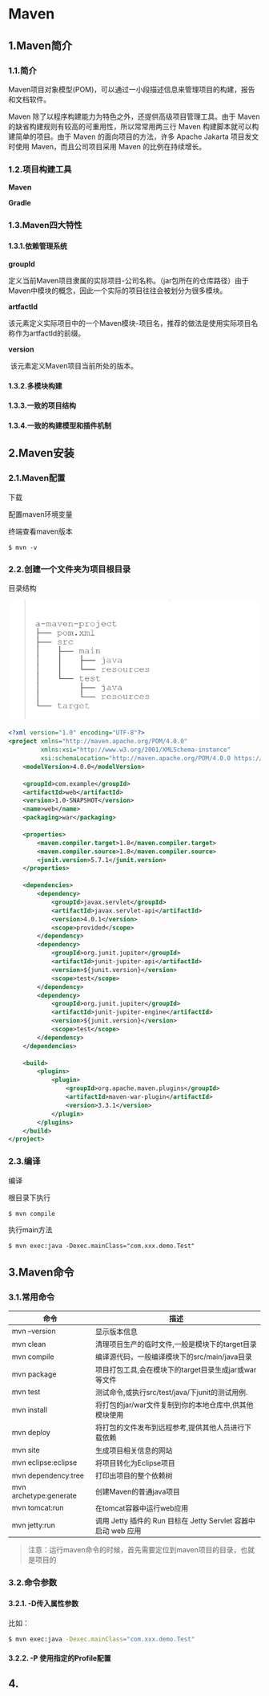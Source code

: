 # Maven

## 1.Maven简介

### 1.1.简介

Maven项目对象模型(POM)，可以通过一小段描述信息来管理项目的构建，报告和文档软件。

Maven 除了以程序构建能力为特色之外，还提供高级项目管理工具。由于 Maven 的缺省构建规则有较高的可重用性，所以常常用两三行 Maven 构建脚本就可以构建简单的项目。由于 Maven 的面向项目的方法，许多 Apache Jakarta 项目发文时使用 Maven，而且公司项目采用 Maven 的比例在持续增长。

### 1.2.项目构建工具

**Maven**

**Gradle**

### 1.3.Maven四大特性

#### 1.3.1.依赖管理系统

**groupld**

​		定义当前Maven项目隶属的实际项目-公司名称。（jar包所在的仓库路径）由于Maven中模块的概念，因此一个实际的项目往往会被划分为很多模块。

**artfactld**

​		该元素定义实际项目中的一个Maven模块-项目名，推荐的做法是使用实际项目名称作为artfactld的前缀。

**version**

​		该元素定义Maven项目当前所处的版本。

#### 1.3.2.多模块构建

#### 1.3.3.一致的项目结构

#### 1.3.4.一致的构建模型和插件机制

## 2.Maven安装

### 2.1.Maven配置

下载

配置maven环境变量

终端查看maven版本

```SHELl
$ mvn -v
```

### 2.2.创建一个文件夹为项目根目录

目录结构

<img src="..\maven\img\maven目录结构.png">

```xml
<?xml version="1.0" encoding="UTF-8"?>
<project xmlns="http://maven.apache.org/POM/4.0.0"
         xmlns:xsi="http://www.w3.org/2001/XMLSchema-instance"
         xsi:schemaLocation="http://maven.apache.org/POM/4.0.0 https://maven.apache.org/xsd/maven-4.0.0.xsd">
    <modelVersion>4.0.0</modelVersion>

    <groupId>com.example</groupId>
    <artifactId>web</artifactId>
    <version>1.0-SNAPSHOT</version>
    <name>web</name>
    <packaging>war</packaging>

    <properties>
        <maven.compiler.target>1.8</maven.compiler.target>
        <maven.compiler.source>1.8</maven.compiler.source>
        <junit.version>5.7.1</junit.version>
    </properties>

    <dependencies>
        <dependency>
            <groupId>javax.servlet</groupId>
            <artifactId>javax.servlet-api</artifactId>
            <version>4.0.1</version>
            <scope>provided</scope>
        </dependency>
        <dependency>
            <groupId>org.junit.jupiter</groupId>
            <artifactId>junit-jupiter-api</artifactId>
            <version>${junit.version}</version>
            <scope>test</scope>
        </dependency>
        <dependency>
            <groupId>org.junit.jupiter</groupId>
            <artifactId>junit-jupiter-engine</artifactId>
            <version>${junit.version}</version>
            <scope>test</scope>
        </dependency>
    </dependencies>

    <build>
        <plugins>
            <plugin>
                <groupId>org.apache.maven.plugins</groupId>
                <artifactId>maven-war-plugin</artifactId>
                <version>3.3.1</version>
            </plugin>
        </plugins>
    </build>
</project>
```

### 2.3.编译

编译

根目录下执行

```shell
$ mvn compile
```

执行main方法

```shell
$ mvn exec:java -Dexec.mainClass="com.xxx.demo.Test"
```

## 3.Maven命令

### 3.1.常用命令

| 命令                   | 描述                                                         |
| ---------------------- | ------------------------------------------------------------ |
| mvn –version           | 显示版本信息                                                 |
| mvn clean              | 清理项目生产的临时文件,一般是模块下的target目录              |
| mvn compile            | 编译源代码，一般编译模块下的src/main/java目录                |
| mvn package            | 项目打包工具,会在模块下的target目录生成jar或war等文件        |
| mvn test               | 测试命令,或执行src/test/java/下junit的测试用例.              |
| mvn install            | 将打包的jar/war文件复制到你的本地仓库中,供其他模块使用       |
| mvn deploy             | 将打包的文件发布到远程参考,提供其他人员进行下载依赖          |
| mvn site               | 生成项目相关信息的网站                                       |
| mvn eclipse:eclipse    | 将项目转化为Eclipse项目                                      |
| mvn dependency:tree    | 打印出项目的整个依赖树                                       |
| mvn archetype:generate | 创建Maven的普通java项目                                      |
| mvn tomcat:run         | 在tomcat容器中运行web应用                                    |
| mvn jetty:run          | 调用 Jetty 插件的 Run 目标在 Jetty Servlet 容器中启动 web 应用 |

> 注意：运行maven命令的时候，首先需要定位到maven项目的目录，也就是项目的

### 3.2.命令参数

#### 3.2.1.  -D传入属性参数

比如：

```bash
$ mvn exec:java -Dexec.mainClass="com.xxx.demo.Test"
```

#### 3.2.2.  -P 使用指定的Profile配置

## 4.
